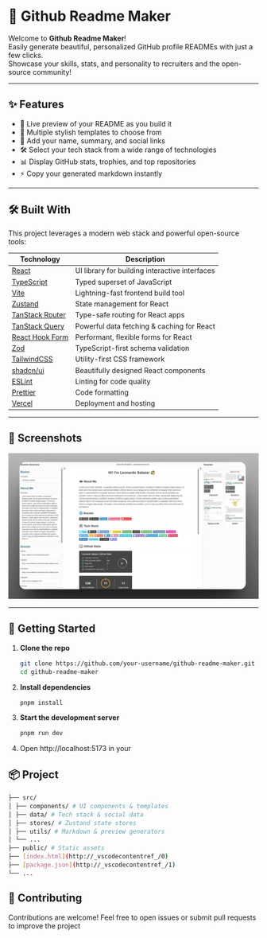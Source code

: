 # 🚀 Github Readme Maker

Welcome to **Github Readme Maker**!  
Easily generate beautiful, personalized GitHub profile READMEs with just a few clicks.  
Showcase your skills, stats, and personality to recruiters and the open-source community!

---

## ✨ Features

- 📝 Live preview of your README as you build it
- 🎨 Multiple stylish templates to choose from
- 👤 Add your name, summary, and social links
- 🛠️ Select your tech stack from a wide range of technologies
- 📊 Display GitHub stats, trophies, and top repositories
- ⚡ Copy your generated markdown instantly

---

## 🛠️ Built With

This project leverages a modern web stack and powerful open-source tools:

| Technology                                      | Description                                    |
| ----------------------------------------------- | ---------------------------------------------- |
| [React](https://react.dev/)                     | UI library for building interactive interfaces |
| [TypeScript](https://www.typescriptlang.org/)   | Typed superset of JavaScript                   |
| [Vite](https://vitejs.dev/)                     | Lightning-fast frontend build tool             |
| [Zustand](https://zustand-demo.pmnd.rs/)        | State management for React                     |
| [TanStack Router](https://tanstack.com/router)  | Type-safe routing for React apps               |
| [TanStack Query](https://tanstack.com/query)    | Powerful data fetching & caching for React     |
| [React Hook Form](https://react-hook-form.com/) | Performant, flexible forms for React           |
| [Zod](https://zod.dev/)                         | TypeScript-first schema validation             |
| [TailwindCSS](https://tailwindcss.com/)         | Utility-first CSS framework                    |
| [shadcn/ui](https://ui.shadcn.com/)             | Beautifully designed React components          |
| [ESLint](https://eslint.org/)                   | Linting for code quality                       |
| [Prettier](https://prettier.io/)                | Code formatting                                |
| [Vercel](https://vercel.com/)                   | Deployment and hosting                         |

---

## 📸 Screenshots

![screenshot](public/og/readme-generator-og.webp)

---

## 🚦 Getting Started

1. **Clone the repo**

   ```sh
   git clone https://github.com/your-username/github-readme-maker.git
   cd github-readme-maker
   ```

2. **Install dependencies**

   ```sh
   pnpm install
   ```

3. **Start the development server**

   ```sh
   pnpm run dev
   ```

4. Open http://localhost:5173 in your

## 📦 Project

```sh
├── src/
│ ├── components/ # UI components & templates
│ ├── data/ # Tech stack & social data
│ ├── stores/ # Zustand state stores
│ ├── utils/ # Markdown & preview generators
│ └── ...
├── public/ # Static assets
├── [index.html](http://_vscodecontentref_/0)
├── [package.json](http://_vscodecontentref_/1)
└── ...
```

## 🤝 Contributing

Contributions are welcome!
Feel free to open issues or submit pull requests to improve the project
